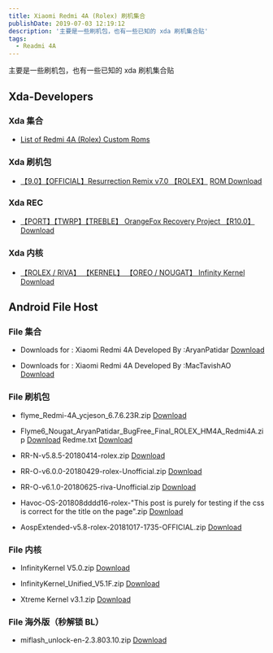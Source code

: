 ```yaml
---
title: Xiaomi Redmi 4A (Rolex) 刷机集合
publishDate: 2019-07-03 12:19:12
description: '主要是一些刷机包，也有一些已知的 xda 刷机集合贴'
tags:
  - Readmi 4A
---
```


主要是一些刷机包，也有一些已知的 xda 刷机集合贴

## Xda-Developers

### Xda 集合

- [List of Redmi 4A (Rolex) Custom Roms](https://forum.xda-developers.com/redmi-4a/how-to/list-redmi-4a-rolex-custom-roms-t3774162)

### Xda 刷机包

- [【9.0】【OFFICIAL】Resurrection Remix v7.0 【ROLEX】](https://forum.xda-developers.com/redmi-4a/development/9-0-resurrection-remix-v7-0-t3899635)
  [ROM Download](https://get.resurrectionremix.com/?dir=rolex)

### Xda REC

- [【PORT】【TWRP】【TREBLE】 OrangeFox Recovery Project 【R10.0】](https://forum.xda-developers.com/redmi-4a/development/port-orangefox-recovery-project-t3925400)
  [Download](https://sourceforge.net/projects/team-tentacles/files/Recovery/OrangeFoxRecoveryProject/)

### Xda 内核

- [【ROLEX / RIVA】 【KERNEL】 【OREO / NOUGAT】 Infinity Kernel](https://forum.xda-developers.com/redmi-4a/development/infinity-kernel-v3-2-redmi-4a-rolex-t3775549)
  [Download](https://teaminfinity.github.io/)

## Android File Host

### File 集合

- Downloads for : Xiaomi Redmi 4A
  Developed By :AryanPatidar
  [Download](https://androidfilehost.com/?w=files&flid=244226)

- Downloads for : Xiaomi Redmi 4A
  Developed By :MacTavishAO
  [Download](https://androidfilehost.com/?w=files&flid=215006)

### File 刷机包

- flyme_Redmi-4A_ycjeson_6.7.6.23R.zip
  [Download](https://androidfilehost.com/?fid=817550096634784321)

- Flyme6_Nougat_AryanPatidar_BugFree_Final_ROLEX_HM4A_Redmi4A.zip
  [Download](https://androidfilehost.com/?fid=746010030569964162)
  Redme.txt
  [Download](https://androidfilehost.com/?fid=746010030569964158)

- RR-N-v5.8.5-20180414-rolex.zip
  [Download](https://androidfilehost.com/?fid=890129502657598005)

- RR-O-v6.0.0-20180429-rolex-Unofficial.zip
  [Download](https://androidfilehost.com/?fid=673956719939837762)

- RR-O-v6.1.0-20180625-riva-Unofficial.zip
  [Download](https://androidfilehost.com/?fid=890278863836296667)

- Havoc-OS-201808dddd16-rolex-"This post is purely for testing if the css is correct for the title on the page".zip
  [Download](https://androidfilehost.com/?fid=1322778262903981334)

- AospExtended-v5.8-rolex-20181017-1735-OFFICIAL.zip
  [Download](https://androidfilehost.com/?fid=11410932744536981921)

### File 内核

- InfinityKernel V5.0.zip
  [Download](https://androidfilehost.com/?fid=962187416754474923)

- InfinityKernel_Unified_V5.1F.zip
  [Download](https://androidfilehost.com/?fid=1322778262904007808)

- Xtreme Kernel v3.1.zip
  [Download](https://androidfilehost.com/?fid=890278863836292220)

### File 海外版（秒解锁 BL）

- miflash_unlock-en-2.3.803.10.zip
  [Download](https://androidfilehost.com/?fid=673956719939835980)
